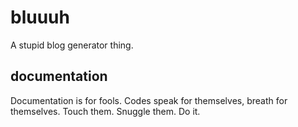 bluuuh
======

A stupid blog generator thing.

documentation
-------------

Documentation is for fools. Codes speak for themselves, breath for themselves. Touch them. Snuggle them. Do it.

